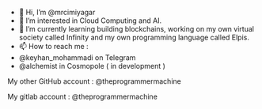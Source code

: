 - 👋 Hi, I’m @mrcimiyagar
- 👀 I’m interested in Cloud Computing and AI.
- 🌱 I’m currently learning building blockchains, working on my own virtual society called Infinity and my own programming language called Elpis.
- 📫 How to reach me : 
-   @keyhan_mohammadi on Telegram
-   @alchemist in Cosmopole ( in development )

My other GitHub account : @theprogrammermachine

My gitlab account : @theprogrammermachine

<!---
mrcimiyagar/mrcimiyagar is a ✨ special ✨ repository because its `README.md` (this file) appears on your GitHub profile.
You can click the Preview link to take a look at your changes.
--->
